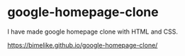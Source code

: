 # google-homepage-clone

I have made google homepage clone with HTML and CSS.

https://bimelike.github.io/google-homepage-clone/
